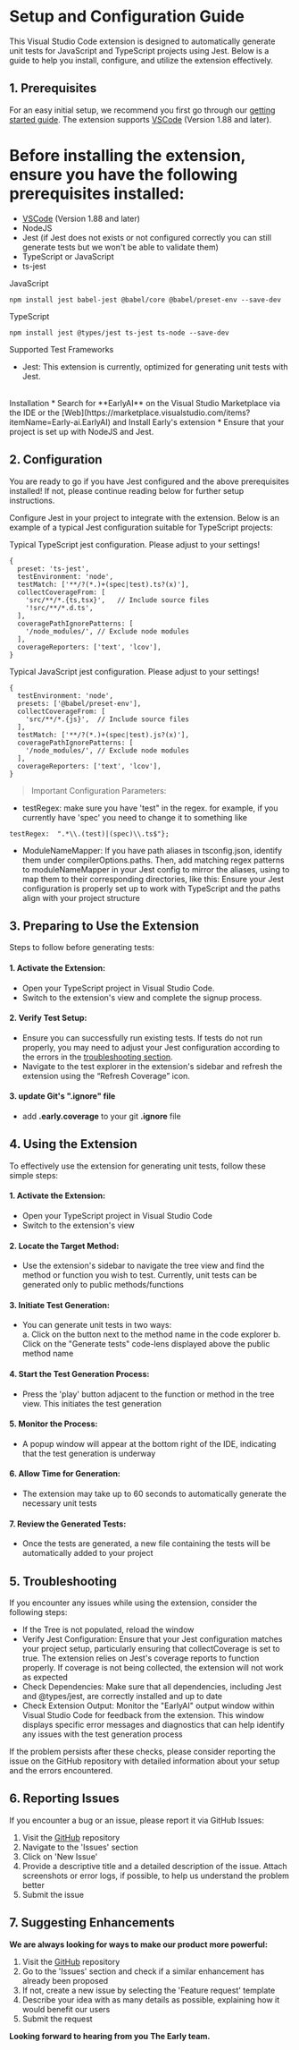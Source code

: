



# Setup and Configuration Guide

This Visual Studio Code extension is designed to automatically generate unit tests for JavaScript and TypeScript projects using Jest. 
Below is a guide to help you install, configure, and utilize the extension effectively.

## 1. Prerequisites
For an easy initial setup, we recommend you first go through our [getting started guide](https://www.startearly.ai/docs/getting-started).
The extension supports [VSCode](https://code.visualstudio.com/download) (Version 1.88 and later).

Before installing the extension, ensure you have the following prerequisites installed:
=======
* [VSCode](https://code.visualstudio.com/download) (Version 1.88 and later)
* NodeJS
* Jest (if Jest does not exists or not configured correctly you can still generate tests but we won't be able to validate them)
* TypeScript or JavaScript
* ts-jest

JavaScript
```
npm install jest babel-jest @babel/core @babel/preset-env --save-dev
```

TypeScript
```
npm install jest @types/jest ts-jest ts-node --save-dev
```


Supported Test Frameworks
* Jest: This extension is currently, optimized for generating unit tests with Jest.
<br>
Installation
* Search for **EarlyAI** on the Visual Studio Marketplace via the IDE or the [Web](https://marketplace.visualstudio.com/items?itemName=Early-ai.EarlyAI) and Install Early's extension 
* Ensure that your project is set up with NodeJS and Jest.

## 2. Configuration
You are ready to go if you have Jest configured and the above prerequisites installed! If not, please continue reading below for further setup instructions.

Configure Jest in your project to integrate with the extension. Below is an example of a typical Jest configuration suitable for TypeScript projects:

Typical TypeScript jest configuration. Please adjust to your settings!
```
{
  preset: 'ts-jest',
  testEnvironment: 'node',
  testMatch: ['**/?(*.)+(spec|test).ts?(x)'],
  collectCoverageFrom: [
    'src/**/*.{ts,tsx}',   // Include source files
    '!src/**/*.d.ts',  
  ],
  coveragePathIgnorePatterns: [
    '/node_modules/', // Exclude node modules
  ],
  coverageReporters: ['text', 'lcov'],
}
```

Typical JavaScript jest configuration. Please adjust to your settings!
```
{
  testEnvironment: 'node',
  presets: ['@babel/preset-env'],
  collectCoverageFrom: [
    'src/**/*.{js}',  // Include source files
  ],
  testMatch: ['**/?(*.)+(spec|test).js?(x)'],
  coveragePathIgnorePatterns: [
    '/node_modules/', // Exclude node modules
  ],
  coverageReporters: ['text', 'lcov'],
}
```

>Important Configuration Parameters:
* testRegex: make sure you have 'test" in the regex. for example, if you currently have 'spec' you need to change it to something like 
```
testRegex:  ".*\\.(test)|(spec)\\.ts$"};
```
* ModuleNameMapper: If you have path aliases in tsconfig.json, identify them under compilerOptions.paths. Then, add matching regex patterns to moduleNameMapper in your Jest config to mirror the aliases, using <rootDir> to map them to their corresponding directories, like this:
Ensure your Jest configuration is properly set up to work with TypeScript and the paths align with your project structure
 
## 3. Preparing to Use the Extension
Steps to follow before generating tests:

#### 1. Activate the Extension:
* Open your TypeScript project in Visual Studio Code.
* Switch to the extension's view and complete the signup process.

#### 2. Verify Test Setup:
* Ensure you can successfully run existing tests. If tests do not run properly, you may need to adjust your Jest configuration according to the errors in the [troubleshooting section](#5troubleshooting).
* Navigate to the test explorer in the extension's sidebar and refresh the extension using the “Refresh Coverage” icon.

#### 3. update Git's ".ignore" file
* add **.early.coverage** to your git **.ignore** file 
 
## 4. Using the Extension
To effectively use the extension for generating unit tests, follow these simple steps:
#### 1. Activate the Extension:
* Open your TypeScript project in Visual Studio Code
* Switch to the extension's view
#### 2. Locate the Target Method:
* Use the extension's sidebar to navigate the tree view and find the method or function you wish to test. Currently, unit tests can be generated only to public methods/functions
#### 3. Initiate Test Generation:
* You can generate unit tests in two ways:
  <br>
a.	Click on the button next to the method name in the code explorer
b.	Click on the "Generate tests" code-lens displayed above the public method name
#### 4. Start the Test Generation Process:
* Press the 'play' button adjacent to the function or method in the tree view. This initiates the test generation
#### 5. Monitor the Process:
* A popup window will appear at the bottom right of the IDE, indicating that the test generation is underway
#### 6. Allow Time for Generation:
* The extension may take up to 60 seconds to automatically generate the necessary unit tests
#### 7. Review the Generated Tests:
* Once the tests are generated, a new file containing the tests will be automatically added to your project
 
## 5. Troubleshooting
If you encounter any issues while using the extension, consider the following steps:

* If the Tree is not populated, reload the window
* Verify Jest Configuration: Ensure that your Jest configuration matches your project setup, particularly ensuring that collectCoverage is set to true. The extension relies on Jest's coverage reports to function properly. If coverage is not being collected, the extension will not work as expected
* Check Dependencies: Make sure that all dependencies, including Jest and @types/jest, are correctly installed and up to date
* Check Extension Output: Monitor the "EarlyAI" output window within Visual Studio Code for feedback from the extension. This window displays specific error messages and diagnostics that can help identify any issues with the test generation process

If the problem persists after these checks, please consider reporting the issue on the GitHub repository with detailed information about your setup and the errors encountered.

## 6. Reporting Issues
If you encounter a bug or an issue, please report it via GitHub Issues:
1.	Visit the [GitHub](https://github.com/earlyai/earlyai-vscode-release/issues) repository
2.	Navigate to the 'Issues' section
3.	Click on 'New Issue'
4.	Provide a descriptive title and a detailed description of the issue. Attach screenshots or error logs, if possible, to help us understand the problem better
5.	Submit the issue
## 7. Suggesting Enhancements
**We are always looking for ways to make our product more powerful:**
1.	Visit the [GitHub](https://github.com/earlyai/earlyai-vscode-release/issues) repository
2.	Go to the 'Issues' section and check if a similar enhancement has already been proposed
3.	If not, create a new issue by selecting the 'Feature request' template
4.	Describe your idea with as many details as possible, explaining how it would benefit our users
5.	Submit the request


**Looking forward to hearing from you**
**The Early team.**

